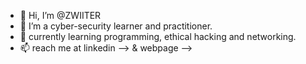 - 👋 Hi, I’m @ZWIITER
- 👀 I’m a cyber-security learner and practitioner.
- 🌱 currently learning programming, ethical hacking and networking.
- 📫 reach me at linkedin --> & webpage --> 

<!---
Ch-hussnain-Raza/Ch-hussnain-Raza is a ✨ special ✨ repository because its `README.md` (this file) appears on your GitHub profile.
You can click the Preview link to take a look at your changes.
--->
